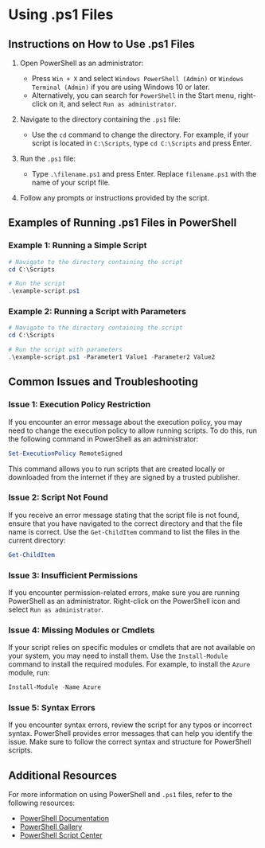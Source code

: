 # Using .ps1 Files

## Instructions on How to Use .ps1 Files

1. Open PowerShell as an administrator:
   - Press `Win + X` and select `Windows PowerShell (Admin)` or `Windows Terminal (Admin)` if you are using Windows 10 or later.
   - Alternatively, you can search for `PowerShell` in the Start menu, right-click on it, and select `Run as administrator`.

2. Navigate to the directory containing the `.ps1` file:
   - Use the `cd` command to change the directory. For example, if your script is located in `C:\Scripts`, type `cd C:\Scripts` and press Enter.

3. Run the `.ps1` file:
   - Type `.\filename.ps1` and press Enter. Replace `filename.ps1` with the name of your script file.

4. Follow any prompts or instructions provided by the script.

## Examples of Running .ps1 Files in PowerShell

### Example 1: Running a Simple Script

```powershell
# Navigate to the directory containing the script
cd C:\Scripts

# Run the script
.\example-script.ps1
```

### Example 2: Running a Script with Parameters

```powershell
# Navigate to the directory containing the script
cd C:\Scripts

# Run the script with parameters
.\example-script.ps1 -Parameter1 Value1 -Parameter2 Value2
```

## Common Issues and Troubleshooting

### Issue 1: Execution Policy Restriction

If you encounter an error message about the execution policy, you may need to change the execution policy to allow running scripts. To do this, run the following command in PowerShell as an administrator:

```powershell
Set-ExecutionPolicy RemoteSigned
```

This command allows you to run scripts that are created locally or downloaded from the internet if they are signed by a trusted publisher.

### Issue 2: Script Not Found

If you receive an error message stating that the script file is not found, ensure that you have navigated to the correct directory and that the file name is correct. Use the `Get-ChildItem` command to list the files in the current directory:

```powershell
Get-ChildItem
```

### Issue 3: Insufficient Permissions

If you encounter permission-related errors, make sure you are running PowerShell as an administrator. Right-click on the PowerShell icon and select `Run as administrator`.

### Issue 4: Missing Modules or Cmdlets

If your script relies on specific modules or cmdlets that are not available on your system, you may need to install them. Use the `Install-Module` command to install the required modules. For example, to install the `Azure` module, run:

```powershell
Install-Module -Name Azure
```

### Issue 5: Syntax Errors

If you encounter syntax errors, review the script for any typos or incorrect syntax. PowerShell provides error messages that can help you identify the issue. Make sure to follow the correct syntax and structure for PowerShell scripts.

## Additional Resources

For more information on using PowerShell and `.ps1` files, refer to the following resources:

- [PowerShell Documentation](https://docs.microsoft.com/en-us/powershell/)
- [PowerShell Gallery](https://www.powershellgallery.com/)
- [PowerShell Script Center](https://gallery.technet.microsoft.com/scriptcenter)
